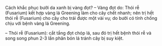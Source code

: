 Cách khắc phục bưởi da xanh bị vàng đọt?
– Vàng đọt do: Thói rễ (Fusarium) kết hợp vàng lá Greening làm cho cây chết nhanh; nên trị hết thói rễ (Fusarium) cho cây cho trái được một vài vụ; do bưởi có tính chống chịu với bệnh vàng lá Greening.


– Thói rễ (Fusarium): cắt tầng đọt chóp lá, sau đó trị hết bệnh thói rễ và song song phun 2-3 lần phân bón lá tránh cây bị suy kiệt.

